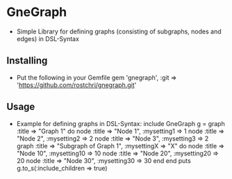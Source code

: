 # GneGraph
* Simple Library for defining graphs (consisting of subgraphs, nodes and edges) in DSL-Syntax

## Installing
* Put the following in your Gemfile
		gem 'gnegraph', :git => 'https://github.com/rostchri/gnegraph.git'
	
## Usage
* Example for defining graphs in DSL-Syntax:
		include GneGraph
		g = graph :title => "Graph 1" do 
			node :title => "Node 1", :mysetting1 => 1 
			node :title => "Node 2", :mysetting2 => 2 
			node :title => "Node 3", :mysetting3 => 2
			graph :title => "Subgraph of Graph 1", :mysettingX => "X"  do 
				node :title => "Node 10", :mysetting10 => 10
				node :title => "Node 20", :mysetting20 => 20
				node :title => "Node 30", :mysetting30 => 30
			end
		end
		puts g.to_s(:include_children => true)
  